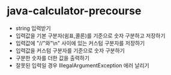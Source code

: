 # java-calculator-precourse

- string 입력받기
- 입력값을 기본 구분자(쉼표,콜론)를 기준으로 숫자 구분하고 저장하기
- 입력값에 "//"와"\n" 사이에 있는 커스텀 구분자를 저장하기
- 입력값을 커스텀 구분자를 기준으로 숫자 구분하기
- 구분한 숫자를 더한 값을 출력하기
- 잘못된 입력일 경우 IllegalArgumentException 에러 날리기